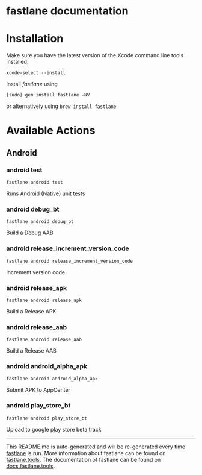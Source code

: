 fastlane documentation
================
# Installation

Make sure you have the latest version of the Xcode command line tools installed:

```
xcode-select --install
```

Install _fastlane_ using
```
[sudo] gem install fastlane -NV
```
or alternatively using `brew install fastlane`

# Available Actions
## Android
### android test
```
fastlane android test
```
Runs Android (Native) unit tests
### android debug_bt
```
fastlane android debug_bt
```
Build a Debug AAB
### android release_increment_version_code
```
fastlane android release_increment_version_code
```
Increment version code
### android release_apk
```
fastlane android release_apk
```
Build a Release APK
### android release_aab
```
fastlane android release_aab
```
Build a Release AAB
### android android_alpha_apk
```
fastlane android android_alpha_apk
```
Submit APK to AppCenter
### android play_store_bt
```
fastlane android play_store_bt
```
Upload to google play store beta track

----

This README.md is auto-generated and will be re-generated every time [fastlane](https://fastlane.tools) is run.
More information about fastlane can be found on [fastlane.tools](https://fastlane.tools).
The documentation of fastlane can be found on [docs.fastlane.tools](https://docs.fastlane.tools).
